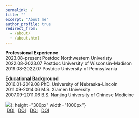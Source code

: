 ```yaml
---
permalink: /
title: ""
excerpt: "About me"
author_profile: true
redirect_from: 
  - /about/
  - /about.html
---
```


<span style='color: $twitter-color;'>**Professional Experience**</span>
<br/>2023.08-present    Postdoc Northwestern Univeristy
<br/>2022.08-2023.07    Postdoc University of Wisconsin-Madison
<br/>2019.08-2022.07    Postdoc University of Pennsylvania

<span style='color: $twitter-color;'>**Educational Background**</span>
<br/>2016.01-2019.08    PhD. University of Nebraska-Lincoln
<br/>2011.09-2014.06    M.S. Xiamen University 
<br/>2007.09-2011.06    B.S. Nanjing University of Chinese Medicine

![]({{site.baseurl}}/images/website_homepage.png){: height="300px" width="1000px"}
<br/>
<full-width-text>
&nbsp;<i class="fab fa-sistrix" style="color: #f53100;"></i>[<u>DOI</u>](https://pubs.acs.org/doi/abs/10.1021/jacs.2c09700)
&nbsp;&nbsp;<i class="fab fa-sistrix" style="color: #f53100;"></i><u>DOI</u>
&nbsp;&nbsp;<i class="fab fa-sistrix" style="color: #f53100;"></i>[<u>DOI</u>](https://doi.org/10.1038/s41563-023-01612-2)
&nbsp;&nbsp;<i class="fab fa-sistrix" style="color: #f53100;"></i><u>DOI</u>
</full-width-text>
